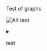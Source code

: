 Test of graphs

![Alt text](https://g.gravizo.com/source/custom_mark10?https://github.com/jaccek/gerbera/blob/master/README.md)
<details>
<summary></summary>
custom_mark10
  digraph G {
    A -> B
    B -> C
    B -> D
  }
custom_mark10
</details>

test
